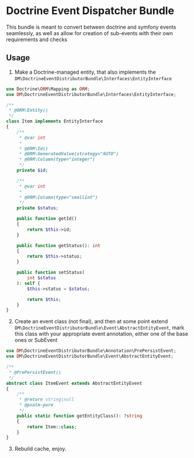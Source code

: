 # Doctrine Event Dispatcher Bundle

This bundle is meant to convert between doctrine and symfony events seamlessly, as well as allow for creation of sub-events with their own requirements and checks

## Usage

1. Make a Doctrine-managed entity, that also implements the `DM\DoctrineEventDistributorBundle\Interfaces\EntityInterface`

```php
use Doctrine\ORM\Mapping as ORM;
use DM\DoctrineEventDistributorBundle\Interfaces\EntityInterface;

/**
 * @ORM\Entity()
 */
class Item implements EntityInterface
{
    /**
     * @var int
     *
     * @ORM\Id()
     * @ORM\GeneratedValue(strategy="AUTO")
     * @ORM\Column(type="integer")
     */
    private $id;

    /**
     * @var int
     *
     * @ORM\Column(type="smallint")
     */
    private $status;

    public function getId()
    {
        return $this->id;
    }

    public function getStatus(): int
    {
        return $this->status;
    }

    public function setStatus(
        int $status
    ): self {
        $this->status = $status;

        return $this;
    }
}
```

2. Create an event class (not final), and then at some point extend `DM\DoctrineEventDistributorBundle\Event\AbstractEntityEvent`, 
mark this class with your appropriate event annotation, either one of the base ones or SubEvent

```php
use DM\DoctrineEventDistributorBundle\Annotation\PrePersistEvent;
use DM\DoctrineEventDistributorBundle\Event\AbstractEntityEvent;

/**
 * @PrePersistEvent()
 */
abstract class ItemEvent extends AbstractEntityEvent
{
    /**
     * @return string|null
     * @psalm-pure
     */
    public static function getEntityClass(): ?string
    {
        return Item::class;
    }
}
```

3. Rebuild cache, enjoy.